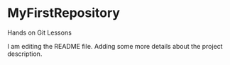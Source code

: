 # MyFirstRepository
Hands on Git Lessons

I am editing the README file. 
Adding some more details about the project description.

